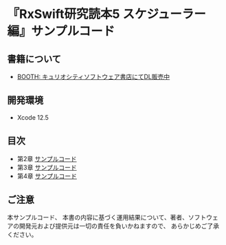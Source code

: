 # 『RxSwift研究読本5 スケジューラー編』サンプルコード

## 書籍について

- [BOOTH: キュリオシティソフトウェア書店にてDL販売中](https://swift.booth.pm/items/2771976)


## 開発環境

- Xcode 12.5

## 目次

- 第2章 [サンプルコード](Sources/RxSwiftBook5SampleCode/Chapter2.playground/Pages/)
- 第3章 [サンプルコード](Sources/RxSwiftBook5SampleCode/Chapter3.playground/Pages/)
- 第4章 [サンプルコード](Sources/RxSwiftBook5SampleCode/Chapter4.playground/Pages/)

## ご注意

本サンプルコード、
本書の内容に基づく運用結果について、著者、ソフトウェアの開発元および提供元は一切の責任を負いかねますので、
あらかじめご了承ください。
